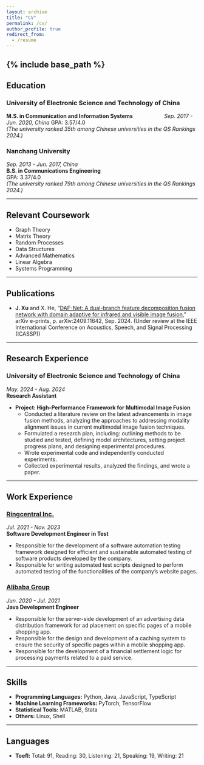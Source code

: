 ```yaml
---
layout: archive
title: "CV"
permalink: /cv/
author_profile: true
redirect_from:
  - /resume
---
```


{% include base_path %}
---

## Education
### University of Electronic Science and Technology of China  
**M.S. in Communication and Information Systems**  &nbsp;&nbsp;&nbsp;&nbsp;&nbsp;&nbsp;&nbsp;&nbsp;&nbsp;&nbsp;&nbsp;&nbsp;&nbsp;&nbsp;&nbsp;&nbsp;&nbsp;&nbsp;&nbsp; *Sep. 2017 - Jun. 2020, China*
GPA: 3.57/4.0  
*(The university ranked 35th among Chinese universities in the QS Rankings 2024.)*

### Nanchang University  
*Sep. 2013 - Jun. 2017, China*  
**B.S. in Communications Engineering**  
GPA: 3.37/4.0  
*(The university ranked 79th among Chinese universities in the QS Rankings 2024.)*

---

## Relevant Coursework
- Graph Theory
- Matrix Theory
- Random Processes
- Data Structures
- Advanced Mathematics
- Linear Algebra
- Systems Programming

---

## Publications
- **J. Xu** and X. He, “[DAF-Net: A dual-branch feature decomposition fusion network with domain adaptive for infrared and visible image fusion](https://arxiv.org/abs/2409.11642),” arXiv e-prints, p. arXiv:2409.11642, Sep. 2024. (Under review at the IEEE International Conference on Acoustics, Speech, and Signal Processing (ICASSP))

---

## Research Experience

### University of Electronic Science and Technology of China  
*May. 2024 - Aug. 2024*  
**Research Assistant**

- **Project: High-Performance Framework for Multimodal Image Fusion**
  - Conducted a literature review on the latest advancements in image fusion methods, analyzing the approaches to addressing modality alignment issues in current multimodal image fusion techniques.
  - Formulated a research plan, including: outlining methods to be studied and tested, defining model architectures, setting project progress plans, and designing experimental procedures.
  - Wrote experimental code and independently conducted experiments.
  - Collected experimental results, analyzed the findings, and wrote a paper.

---

## Work Experience

### [Ringcentral Inc.](https://www.ringcentral.com)  
*Jul. 2021 - Nov. 2023*  
**Software Development Engineer in Test**
- Responsible for the development of a software automation testing framework designed for efficient and sustainable automated testing of software products developed by the company.
- Responsible for writing automated test scripts designed to perform automated testing of the functionalities of the company’s website pages.

### [Alibaba Group](https://www.alibaba.com)  
*Jun. 2020 - Jul. 2021*  
**Java Development Engineer**
- Responsible for the server-side development of an advertising data distribution framework for ad placement on specific pages of a mobile shopping app.
- Responsible for the design and development of a caching system to ensure the security of specific pages within a mobile shopping app.
- Responsible for the development of a financial settlement logic for processing payments related to a paid service.

---

## Skills
- **Programming Languages:** Python, Java, JavaScript, TypeScript  
- **Machine Learning Frameworks:** PyTorch, TensorFlow  
- **Statistical Tools:** MATLAB, Stata  
- **Others:** Linux, Shell  

---

## Languages
- **Toefl:** Total: 91, Reading: 30, Listening: 21, Speaking: 19, Writing: 21  

